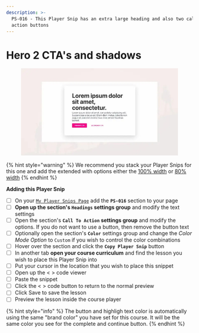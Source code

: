 ```yaml
---
description: >-
  PS-016 - This Player Snip has an extra large heading and also two call to
  action buttons
---
```


# Hero 2 CTA's and shadows

<figure><img src="../../.gitbook/assets/164072custom_site_themesidz9fhzD.jpg" alt=""><figcaption></figcaption></figure>

{% hint style="warning" %}
We recommend you stack your Player Snips for this one and add the extended with options either the [100% width](../layout-snips/100-content-width.md) or [80% width](../layout-snips/80-content-width.md)
{% endhint %}

**Adding this Player Snip**

* [ ] On your [`My Player Snips Page`](../../how-to-guides.md#how-to-create-a-my-snips-page) add the **`PS-016`** section to your page
* [ ] **Open up the section's `Headings` settings group** and modify the text settings&#x20;
* [ ] Open the section's **`Call To Action` settings group** and modify the options. If you do not want to use a button, then remove the button text
* [ ] Optionally open the section's **`Color`** settings group and change the _Color Mode Option_ to `Custom` if you wish to control the color combinations
* [ ] Hover over the section and click the **`Copy Player Snip`** button
* [ ] In another tab **open your course curriculum** and find the lesson you wish to place this Player Snip into
* [ ] Put your cursor in the location that you wish to place this snippet&#x20;
* [ ] Open up the < > code viewer
* [ ] Paste the snippet
* [ ] Click the < > code button to return to the normal preview
* [ ] Click Save to save the lesson
* [ ] Preview the lesson inside the course player

{% hint style="info" %}
The button and highligh text color is automatically using the same "brand color" you have set for this course. It will be the same color you see for the complete and continue button.
{% endhint %}



